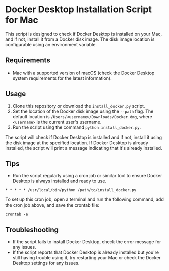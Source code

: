 # Docker Desktop Installation Script for Mac

This script is designed to check if Docker Desktop is installed on your Mac, and if not, install it from a Docker disk image. The disk image location is configurable using an environment variable.

## Requirements

- Mac with a supported version of macOS (check the Docker Desktop system requirements for the latest information).

## Usage

1. Clone this repository or download the `install_docker.py` script.
2. Set the location of the Docker disk image using the `--path` flag. The default location is `/Users/<username>/Downloads/Docker.dmg`, where `<username>` is the current user's username.
3. Run the script using the command `python install_docker.py`.

The script will check if Docker Desktop is installed and if not, install it using the disk image at the specified location. If Docker Desktop is already installed, the script will print a message indicating that it's already installed.

## Tips

- Run the script regularly using a cron job or similar tool to ensure Docker Desktop is always installed and ready to use.
```
* * * * * /usr/local/bin/python /path/to/install_docker.py
```
To set up this cron job, open a terminal and run the following command, add the cron job above, and save the crontab file:
```
crontab -e
```

## Troubleshooting

- If the script fails to install Docker Desktop, check the error message for any issues.
- If the script reports that Docker Desktop is already installed but you're still having trouble using it, try restarting your Mac or check the Docker Desktop settings for any issues.
